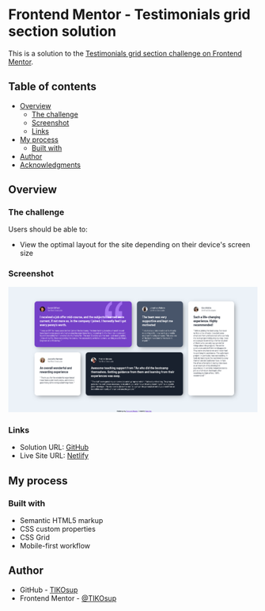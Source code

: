 # Frontend Mentor - Testimonials grid section solution

This is a solution to the [Testimonials grid section challenge on Frontend Mentor](https://www.frontendmentor.io/challenges/testimonials-grid-section-Nnw6J7Un7).

## Table of contents

- [Overview](#overview)
  - [The challenge](#the-challenge)
  - [Screenshot](#screenshot)
  - [Links](#links)
- [My process](#my-process)
  - [Built with](#built-with)
- [Author](#author)
- [Acknowledgments](#acknowledgments)

## Overview

### The challenge

Users should be able to:

- View the optimal layout for the site depending on their device's screen size

### Screenshot

![](./screenshots/Screenshot%202022-07-13%20at%2015-40-48%20Frontend%20Mentor%20Challenge%20Name%20Here.png)

### Links

- Solution URL: [GitHub](https://github.com/TIKOsup/testimonials-grid-section-main)
- Live Site URL: [Netlify](https://tranquil-gecko-5fa975.netlify.app/)

## My process

### Built with

- Semantic HTML5 markup
- CSS custom properties
- CSS Grid
- Mobile-first workflow

## Author

- GitHub - [TIKOsup](https://github.com/TIKOsup)
- Frontend Mentor - [@TIKOsup](https://www.frontendmentor.io/profile/TIKOsup)